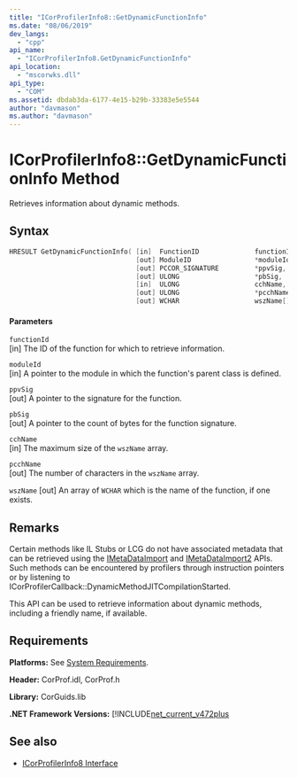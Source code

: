 ```yaml
---
title: "ICorProfilerInfo8::GetDynamicFunctionInfo"
ms.date: "08/06/2019"
dev_langs: 
  - "cpp"
api_name: 
  - "ICorProfilerInfo8.GetDynamicFunctionInfo"
api_location: 
  - "mscorwks.dll"
api_type: 
  - "COM"
ms.assetid: dbdab3da-6177-4e15-b29b-33383e5e5544
author: "davmason"
ms.author: "davmason"
---
```

# ICorProfilerInfo8::GetDynamicFunctionInfo Method
  
 Retrieves information about dynamic methods.
  
## Syntax  
  
```cpp
HRESULT GetDynamicFunctionInfo( [in]  FunctionID              functionId,
                                [out] ModuleID                *moduleId,
                                [out] PCCOR_SIGNATURE         *ppvSig,
                                [out] ULONG                   *pbSig,
                                [in]  ULONG                   cchName,
                                [out] ULONG                   *pcchName,
                                [out] WCHAR                   wszName[]);
```  
  
#### Parameters  
 `functionId`  
 [in] The ID of the function for which to retrieve information.  

 `moduleId`  
 [in] A pointer to the module in which the function's parent class is defined.  
  
 `ppvSig`  
 [out] A pointer to the signature for the function.  
  
 `pbSig`  
 [out] A pointer to the count of bytes for the function signature.
  
 `cchName`  
 [in] The maximum size of the `wszName` array.
  
 `pcchName`  
 [out] The number of characters in the `wszName` array.

 `wszName`
 [out] An array of `WCHAR` which is the name of the function, if one exists.
  
## Remarks  
 Certain methods like IL Stubs or LCG do not have associated metadata that can be retrieved using the [IMetaDataImport](../metadata/metadataimport-interface.md) and [IMetaDataImport2](../metadata/metadataimport-interface2.md) APIs. Such methods can be encountered by profilers through instruction pointers or by listening to ICorProfilerCallback::DynamicMethodJITCompilationStarted.

 This API can be used to retrieve information about dynamic methods, including a friendly name, if available.  
  

## Requirements  
 **Platforms:** See [System Requirements](../../../../docs/framework/get-started/system-requirements.md).  
  
 **Header:** CorProf.idl, CorProf.h  
  
 **Library:** CorGuids.lib  
  
 **.NET Framework Versions:** [!INCLUDE[net_current_v472plus](../../../../includes/net-current-v472plus.md)  
  
## See also
- [ICorProfilerInfo8 Interface](../../../../docs/framework/unmanaged-api/profiling/icorprofilerinfo8-interface.md)

